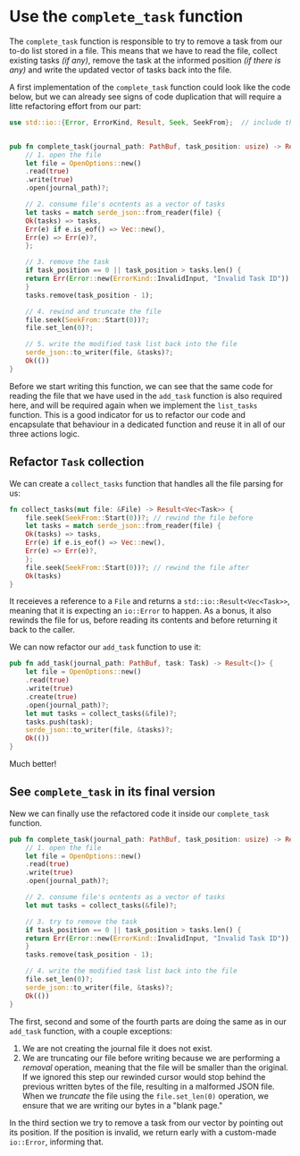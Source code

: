 # Use the `complete_task` function

The `complete_task` function is responsible to try to remove a task from our to-do list stored in a
file. This means that we have to read the file, collect existing tasks *(if any)*, remove the task
at the informed position *(if there is any)* and write the updated vector of tasks back into the
file.

A first implementation of the `complete_task` function could look like the code below, but we can already see
signs of code duplication that will require a litte refactoring effort from our part:

```rust
use std::io::{Error, ErrorKind, Result, Seek, SeekFrom};  // include the `Error` type


pub fn complete_task(journal_path: PathBuf, task_position: usize) -> Result<()> {
    // 1. open the file
    let file = OpenOptions::new()
	.read(true)
	.write(true)
	.open(journal_path)?;

    // 2. consume file's ocntents as a vector of tasks
    let tasks = match serde_json::from_reader(file) {
	Ok(tasks) => tasks,
	Err(e) if e.is_eof() => Vec::new(),
	Err(e) => Err(e)?,
    };

    // 3. remove the task
    if task_position == 0 || task_position > tasks.len() {
	return Err(Error::new(ErrorKind::InvalidInput, "Invalid Task ID"));
    }
    tasks.remove(task_position - 1);

    // 4. rewind and truncate the file
    file.seek(SeekFrom::Start(0))?;
    file.set_len(0)?;

    // 5. write the modified task list back into the file
    serde_json::to_writer(file, &tasks)?;
    Ok(())
}
```

Before we start writing this function, we can see that the same code for reading the file that we
have used in the `add_task` function is also required here, and will be required again when we
implement the `list_tasks` function. This is a good indicator for us to refactor our code and
encapsulate that behaviour in a dedicated function and reuse it in all of our three actions logic.

## Refactor `Task` collection

We can create a `collect_tasks` function that handles all the file parsing for us:

```rust
fn collect_tasks(mut file: &File) -> Result<Vec<Task>> {
    file.seek(SeekFrom::Start(0))?; // rewind the file before
    let tasks = match serde_json::from_reader(file) {
	Ok(tasks) => tasks,
	Err(e) if e.is_eof() => Vec::new(),
	Err(e) => Err(e)?,
    };
    file.seek(SeekFrom::Start(0))?; // rewind the file after
    Ok(tasks)
}
```

It receieves a reference to a `File` and returns a `std::io::Result<Vec<Task>>`, meaning that it is
expecting an `io::Error` to happen. As a bonus, it also rewinds the file for us, before reading its
contents and before returning it back to the caller.

We can now refactor our `add_task` function to use it:

```rust
pub fn add_task(journal_path: PathBuf, task: Task) -> Result<()> {
    let file = OpenOptions::new()
	.read(true)
	.write(true)
	.create(true)
	.open(journal_path)?;
    let mut tasks = collect_tasks(&file)?;
    tasks.push(task);
    serde_json::to_writer(file, &tasks)?;
    Ok(())
}
```

Much better!

## See `complete_task` in its final version

New we can finally use the refactored code it inside our `complete_task` function.

```rust
pub fn complete_task(journal_path: PathBuf, task_position: usize) -> Result<()> {
    // 1. open the file
    let file = OpenOptions::new()
	.read(true)
	.write(true)
	.open(journal_path)?;

    // 2. consume file's ocntents as a vector of tasks
    let mut tasks = collect_tasks(&file)?;

    // 3. try to remove the task
    if task_position == 0 || task_position > tasks.len() {
	return Err(Error::new(ErrorKind::InvalidInput, "Invalid Task ID"));
    }
    tasks.remove(task_position - 1);

    // 4. write the modified task list back into the file
    file.set_len(0)?;
    serde_json::to_writer(file, &tasks)?;
    Ok(())
}
```

The first, second and some of the fourth parts are doing the same as in our `add_task` function,
with a couple exceptions:

1. We are not creating the journal file it does not exist.
2. We are truncating our file before writing because we are performing a *removal* operation,
    meaning that the file will be smaller than the original. If we ignored this step our rewinded
    cursor would stop behind the previous written bytes of the file, resulting in a malformed JSON
    file. When we *truncate* the file using the `file.set_len(0)` operation, we ensure that we are
    writing our bytes in a "blank page."

In the third section we try to remove a task from our vector by pointing out its position. If the
position is invalid, we return early with a custom-made `io::Error`, informing that.
